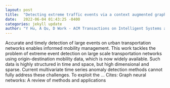 ```yaml
---
layout: post
title:  "Detecting extreme traffic events via a context augmented graph autoencoder"
date:   2022-06-04 01:43:25 -0400
categories: jekyll update
author: "Y Hu, A Qu, D Work - ACM Transactions on Intelligent Systems and …, 2022"
---
```

Accurate and timely detection of large events on urban transportation networks enables informed mobility management. This work tackles the problem of extreme event detection on large scale transportation networks using origin-destination mobility data, which is now widely available. Such data is highly structured in time and space, but high dimensional and sparse. Current multivariate time series anomaly detection methods cannot fully address these challenges. To exploit the … Cites: ‪Graph neural networks: A review of methods and applications‬